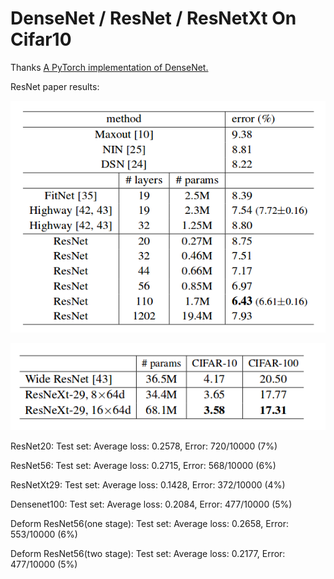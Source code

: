 # DenseNet / ResNet / ResNetXt On Cifar10

Thanks [A PyTorch implementation of DenseNet. ](https://github.com/bamos/densenet.pytorch)

ResNet paper results:

![](images/resnet.png)

![](images/resnext.png)

ResNet20: Test set: Average loss: 0.2578, Error: 720/10000 (7%)

ResNet56: Test set: Average loss: 0.2715, Error: 568/10000 (6%)

ResNetXt29: Test set: Average loss: 0.1428, Error: 372/10000 (4%)

Densenet100: Test set: Average loss: 0.2084, Error: 477/10000 (5%)

Deform ResNet56(one stage): Test set: Average loss: 0.2658, Error: 553/10000 (6%)

Deform ResNet56(two stage): Test set: Average loss: 0.2177, Error: 477/10000 (5%)


